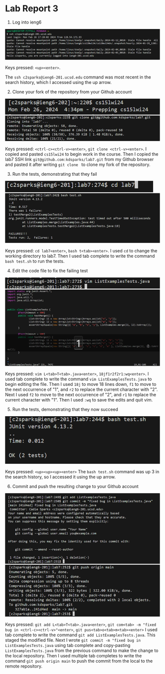 # Lab Report 3

1) Log into ieng6

![Image](login-ieng6.png)

Keys pressed: `<up><enter>`.

The `ssh c2sparks@ieng6-201.ucsd.edu` command was most recent in the search history, which I accessed using the up arrow.

2) Clone your fork of the repository from your Github account

![Image](cs15lwi24.png)
![Image](clone-fork-ssh.png)

Keys pressed: `<ctrl-c><ctrl-v><enter>`, `git clone <ctrl-v><enter>`.
I copied and pasted `cs15lwi24` to begin work in the course. Then I copied the lab7 SSH link `git@github.com:kdsparks/lab7.git` from my Github browser and pasted it after writing `git clone ` to clone my fork of the repository.

3) Run the tests, demonstrating that they fail

![Image](cd-lab7.png)
![Image](run-tests-fail.png)

Keys pressed: `cd lab7<enter>`, `bash t<tab><enter>`.
I used `cd` to change the working directory to lab7. Then I used tab complete to write the command `bash test.sh` to run the tests.

4) Edit the code file to fix the failing test

![Image](run-vim.png)
![Image](edit-vim.png)

Keys pressed: `vim L<tab>T<tab>.java<enter>`, `18jf1r2f2r1:wq<enter>`.
I used tab complete to write the command `vim ListExamplesTests.java` to begin editing the file. Then I used `18j` to move 18 lines down, `f1` to move to the next occurrence of "1", and `r2` to replace the current character with "2". Next I used `f2` to move to the next occurrence of "2", and `r1` to replace the current character with "1". Then I used `:wq` to save the edits and quit vim.

5) Run the tests, demonstrating that they now succeed

![Image](run-tests-success.png)

Keys pressed: `<up><up><up><enter>`
The `bash test.sh` command was up 3 in the search history, so I accessed it using the up arrow.

6) Commit and push the resulting change to your Github account

![Image](commit.png)
![Image](push.png)

Keys pressed: `git add L<tab>T<tab>.java<enter>`, `git com<tab> -m "fixed bug in <ctrl-c><ctrl-v>"<enter>`, `git pus<tab>o<tab>m<tab><enter>`
I used tab complete to write the command `git add ListExamplesTests.java`. This staged the modified file. Next I wrote `git commit -m "fixed bug in ListExamplesTests.java` using tab complete and copy-pasting `ListExamplesTests.java` from the previous command to make the change to the local repository. Then I used multiple tab completes to write the command `git push origin main` to push the commit from the local to the remote repository.
